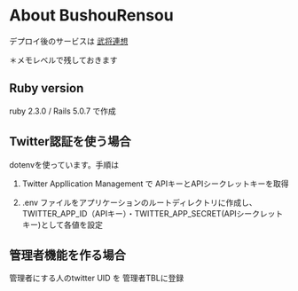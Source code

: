 # About BushouRensou
デプロイ後のサービスは <a href="http://bushourensou.herokuapp.com/" target="_blank">武将連想</a>

＊メモレベルで残しておきます

## Ruby version
ruby 2.3.0 / Rails 5.0.7 で作成

## Twitter認証を使う場合
dotenvを使っています。手順は

1. Twitter Appllication Management で APIキーとAPIシークレットキーを取得

1. .env ファイルをアプリケーションのルートディレクトリに作成し、 TWITTER_APP_ID（APIキー）・TWITTER_APP_SECRET(APIシークレットキー)として各値を設定

## 管理者機能を作る場合
管理者にする人のtwitter UID を 管理者TBLに登録
